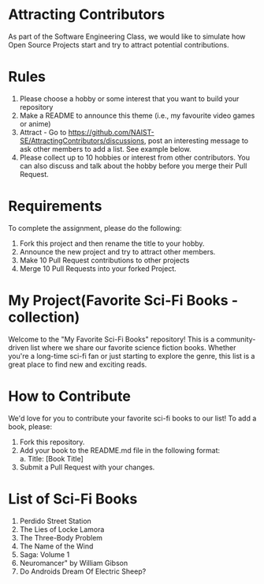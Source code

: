 # Attracting Contributors
As part of the Software Engineering Class, we would like to simulate how Open Source Projects start and try to attract potential contributions.

# Rules

1. Please choose a hobby or some interest that you want to build your repository
2. Make a README to announce this theme (i.e., my favourite video games or anime)
3. Attract - Go to https://github.com/NAIST-SE/AttractingContributors/discussions, post an interesting message to ask other members to add a list. See example below.
4. Please collect up to 10 hobbies or interest from other contributors. You can also discuss and talk about the hobby before you merge their Pull Request.

# Requirements
To complete the assignment, please do the following:
1. Fork this project and then rename the title to your hobby. 
2. Announce the new project and try to attract other members.
3. Make 10 Pull Request contributions to other projects
4. Merge 10 Pull Requests into your forked Project.

# My Project(Favorite Sci-Fi Books - collection)
Welcome to the "My Favorite Sci-Fi Books" repository! This is a community-driven list where we share our favorite science fiction books. Whether you're a long-time sci-fi fan or just starting to explore the genre, this list is a great place to find new and exciting reads.

# How to Contribute
We'd love for you to contribute your favorite sci-fi books to our list! To add a book, please:
1. Fork this repository.
2. Add your book to the README.md file in the following format:<br/>
  a. Title: [Book Title]<br/>
3. Submit a Pull Request with your changes.

# List of Sci-Fi Books
1. Perdido Street Station
2. The Lies of Locke Lamora
3. The Three-Body Problem
4. The Name of the Wind
5. Saga: Volume 1
6. Neuromancer" by William Gibson
7. Do Androids Dream Of Electric Sheep?
